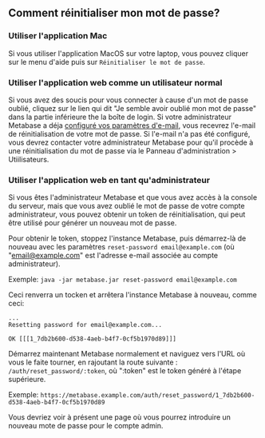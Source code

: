 ## Comment réinitialiser mon mot de passe?

### Utiliser l'application Mac

Si vous utiliser l'application MacOS sur votre laptop, vous pouvez cliquer sur le menu d'aide puis sur `Réinitialiser le mot de passe`.

### Utiliser l'application web comme un utilisateur normal

Si vous avez des soucis pour vous connecter à cause d'un mot de passe oublié, cliquez sur le lien qui dit "Je semble avoir oublié mon mot de passe" dans la partie inférieure the la boîte de login. Si votre administrateur Metabase a déja [configuré vos paramètres d'e-mail](../../administration-guide/02-setting-up-email.md), vous recevrez l'e-mail de réinitialisation de votre mot de passe. Si l'e-mail n'a pas été configuré, vous devrez contacter votre administrateur Metabase pour qu'il procède à une réinitialisation du mot de passe via le Panneau d'administration > Utiilisateurs.

### Utiliser l'application web en tant qu'administrateur

Si vous êtes l'administrateur Metabase et que vous avez accès à la console du serveur, mais que vous avez oublié le mot de passe de votre compte administrateur, vous pouvez obtenir un token de réinitialisation, qui peut être utilisé pour générer un nouveau mot de passe.

Pour obtenir le token, stoppez l'instance Metabase, puis démarrez-là de nouveau avec les paramètres `reset-password email@example.com` (où "email@example.com" est l'adresse e-mail associée au compte administrateur).

Exemple: `java -jar metabase.jar reset-password email@example.com`

Ceci renverra un tocken et arrêtera l'instance Metabase à nouveau, comme ceci:

```
...
Resetting password for email@example.com...

OK [[[1_7db2b600-d538-4aeb-b4f7-0cf5b1970d89]]]
```

Démarrez maintenant Metabase normalement et naviguez vers l'URL où vous le faite tourner, en rajoutant la route suivante : `/auth/reset_password/:token`, où ":token" est le token généré à l'étape supérieure.

Exemple: `https://metabase.example.com/auth/reset_password/1_7db2b600-d538-4aeb-b4f7-0cf5b1970d89`

Vous devriez voir à présent une page où vous pourrez introduire un nouveau mote de passe pour le compte admin.
